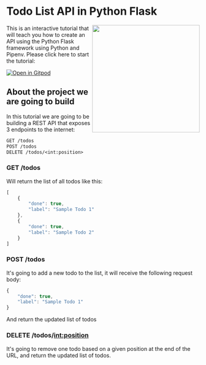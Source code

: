 # Todo List API in Python Flask

<a href="https://www.breatheco.de"><img height="280" align="right" src="https://raw.githubusercontent.com/breatheco-de/python-flask-api-tutorial/3ffb90ea974146f57a3bdfd59665b4c4d5d05197/.breathecode/assets/badge.svg"></a>

This is an interactive tutorial that will teach you how to create an API using the Python Flask framework using Python and Pipenv. Please click here to start the tutorial:

[![Open in Gitpod](https://gitpod.io/button/open-in-gitpod.svg)](https://gitpod.io/#https://github.com/breatheco-de/python-flask-api-tutorial)


## About the project we are going to build

In this tutorial we are going to be building a REST API that exposes 3 endpoints to the internet:

```txt
GET /todos
POST /todos
DELETE /todos/<int:position>
```

### GET /todos

Will return the list of all todos like this:

```javascript
[
    {
        "done": true,
        "label": "Sample Todo 1"
    },
    {
        "done": true,
        "label": "Sample Todo 2"
    }
]
```

### POST /todos

It's going to add a new todo to the list, it will receive the following request body:

```javascript
{
    "done": true,
    "label": "Sample Todo 1"
}
```

And return the updated list of todos

### DELETE /todos/<int:position>

It's going to remove one todo based on a given position at the end of the URL, and return the updated list of todos.

